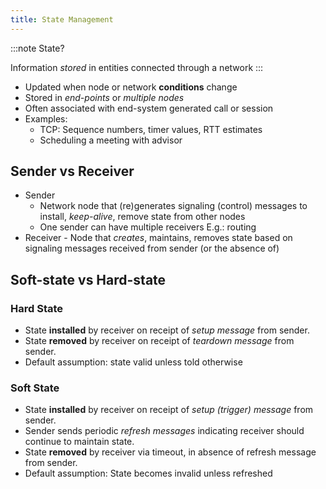 ```yaml
---
title: State Management
---
```


:::note
State?

Information _stored_ in entities connected through a network
:::

- Updated when node or network **conditions** change
- Stored in _end-points_ or _multiple nodes_
- Often associated with end-system generated call or session
- Examples:
  - TCP: Sequence numbers, timer values, RTT estimates
  - Scheduling a meeting with advisor

## Sender vs Receiver

- Sender
  - Network node that (re)generates signaling (control) messages to install, _keep-alive_, remove state from other nodes
  - One sender can have multiple receivers E.g.: routing
- Receiver - Node that _creates_, maintains, removes state based on
  signaling messages received from sender (or the absence of)

## Soft-state vs Hard-state

### Hard State

- State **installed** by receiver on receipt of _setup message_ from sender.
- State **removed** by receiver on receipt of _teardown message_ from sender.
- Default assumption: state valid unless told otherwise

### Soft State

- State **installed** by receiver on receipt of _setup (trigger) message_ from sender.
- Sender sends periodic _refresh messages_ indicating receiver should continue to maintain state.
- State **removed** by receiver via timeout, in absence of refresh message from sender.
- Default assumption: State becomes invalid unless refreshed
